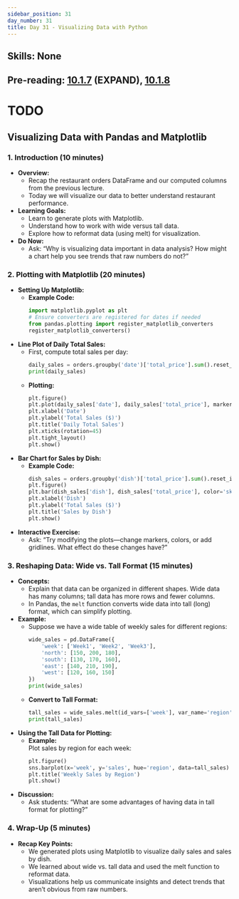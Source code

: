 ```yaml
---
sidebar_position: 31
day_number: 31
title: Day 31 - Visualizing Data with Python
---
```


## Skills: None

## Pre-reading: [10.1.7](https://dcic-world.org/2024-09-03/python-tables-Pandas.html#(part._.Plotting_.Data)) (EXPAND), [10.1.8](https://dcic-world.org/2024-09-03/python-tables-Pandas.html#(part._.Takeaways))

# TODO

## Visualizing Data with Pandas and Matplotlib

### 1. Introduction (10 minutes)
- **Overview:**
  - Recap the restaurant orders DataFrame and our computed columns from the previous lecture.
  - Today we will visualize our data to better understand restaurant performance.
- **Learning Goals:**
  - Learn to generate plots with Matplotlib.
  - Understand how to work with wide versus tall data.
  - Explore how to reformat data (using melt) for visualization.
- **Do Now:**
  - Ask: “Why is visualizing data important in data analysis? How might a chart help you see trends that raw numbers do not?”

### 2. Plotting with Matplotlib (20 minutes)
- **Setting Up Matplotlib:**
  - **Example Code:**
    ```python
    import matplotlib.pyplot as plt
    # Ensure converters are registered for dates if needed
    from pandas.plotting import register_matplotlib_converters
    register_matplotlib_converters()
    ```
- **Line Plot of Daily Total Sales:**
  - First, compute total sales per day:
    ```python
    daily_sales = orders.groupby('date')['total_price'].sum().reset_index()
    print(daily_sales)
    ```
  - **Plotting:**
    ```python
    plt.figure()
    plt.plot(daily_sales['date'], daily_sales['total_price'], marker='o')
    plt.xlabel('Date')
    plt.ylabel('Total Sales ($)')
    plt.title('Daily Total Sales')
    plt.xticks(rotation=45)
    plt.tight_layout()
    plt.show()
    ```
- **Bar Chart for Sales by Dish:**
  - **Example Code:**
    ```python
    dish_sales = orders.groupby('dish')['total_price'].sum().reset_index()
    plt.figure()
    plt.bar(dish_sales['dish'], dish_sales['total_price'], color='skyblue')
    plt.xlabel('Dish')
    plt.ylabel('Total Sales ($)')
    plt.title('Sales by Dish')
    plt.show()
    ```
- **Interactive Exercise:**
  - Ask: “Try modifying the plots—change markers, colors, or add gridlines. What effect do these changes have?”

### 3. Reshaping Data: Wide vs. Tall Format (15 minutes)
- **Concepts:**
  - Explain that data can be organized in different shapes. Wide data has many columns; tall data has more rows and fewer columns.
  - In Pandas, the `melt` function converts wide data into tall (long) format, which can simplify plotting.
- **Example:**
  - Suppose we have a wide table of weekly sales for different regions:
    ```python
    wide_sales = pd.DataFrame({
        'week': ['Week1', 'Week2', 'Week3'],
        'north': [150, 200, 180],
        'south': [130, 170, 160],
        'east': [140, 210, 190],
        'west': [120, 160, 150]
    })
    print(wide_sales)
    ```
  - **Convert to Tall Format:**
    ```python
    tall_sales = wide_sales.melt(id_vars=['week'], var_name='region', value_name='sales')
    print(tall_sales)
    ```
- **Using the Tall Data for Plotting:**
  - **Example:**  
    Plot sales by region for each week:
    ```python
    plt.figure()
    sns.barplot(x='week', y='sales', hue='region', data=tall_sales)
    plt.title('Weekly Sales by Region')
    plt.show()
    ```
- **Discussion:**
  - Ask students: “What are some advantages of having data in tall format for plotting?”

### 4. Wrap-Up (5 minutes)
- **Recap Key Points:**
  - We generated plots using Matplotlib to visualize daily sales and sales by dish.
  - We learned about wide vs. tall data and used the melt function to reformat data.
  - Visualizations help us communicate insights and detect trends that aren’t obvious from raw numbers.
